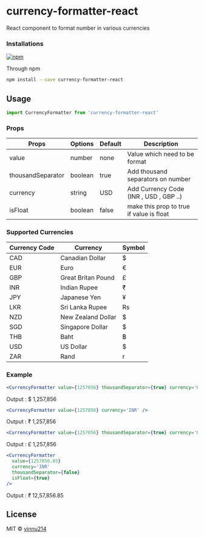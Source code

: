 # currency-formatter-react

React component to format number in various currencies

### Installations

[![npm](https://img.shields.io/npm/dm/currency-formatter-react.svg)](https://www.npmjs.com/package/currency-formatter-react)

Through npm

```bash
npm install --save currency-formatter-react
```

## Usage

```jsx
import CurrencyFormatter from 'currency-formatter-react'
```

### Props

| Props             | Options | Default | Description                              |
| ----------------- | ------- | ------- | ---------------------------------------- |
| value             | number  | none    | Value which need to be format            |
| thousandSeparator | boolean | true    | Add thousand separators on number        |
| currency          | string  | USD     | Add Currency Code (INR , USD , GBP ..)   |
| isFloat           | boolean | false   | make this prop to true if value is float |

### Supported Currencies

| Currency Code | Currency           | Symbol |
| ------------- | ------------------ | ------ |
| CAD           | Canadian Dollar    | $      |
| EUR           | Euro               | €      |
| GBP           | Great Britan Pound | £      |
| INR           | Indian Rupee       | ₹      |
| JPY           | Japanese Yen       | ¥      |
| LKR           | Sri Lanka Rupee    | Rs     |
| NZD           | New Zealand Dollar | $      |
| SGD           | Singapore Dollar   | $      |
| THB           | Baht               | ฿      |
| USD           | US Dollar          | $      |
| ZAR           | Rand               | r      |

### Example

```jsx
<CurrencyFormatter value={1257856} thousandSeparator={true} currency='USD' />
```

Output : $ 1,257,856

```jsx
<CurrencyFormatter value={1257856} currency='INR' />
```

Output : ₹ 1,257,856

```jsx
<CurrencyFormatter value={1257856} thousandSeparator={true} currency='GBP' />
```

Output : £ 1,257,856

```jsx
<CurrencyFormatter
  value={1257856.85}
  currency='INR'
  thousandSeparator={false}
  isFloat={true}
/>
```

Output : ₹ 12,57,856.85

## License

MIT © [vinnu214](https://github.com/vinnu214)
